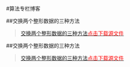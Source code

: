 #算法专栏博客

##交换两个整形数据的三种方法
> [交换两个整形数据的三种方法](交换整形数据的三种方法.md)<a href="./Download/交换整形数据的三种方法.md.tar.gz"><font color="red">点击下载源文件</font></a>

##交换两个整形数据的三种方法
> [交换两个整形数据的三种方法](交换整形数据的三种方法.md)<a href="./Download/交换整形数据的三种方法.md.tar.gz"><font color="red">点击下载源文件</font></a>

